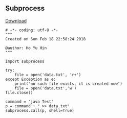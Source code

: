 ## Subprocess
[Download](Subprocess.py)

	# -*- coding: utf-8 -*-
	"""
	Created on Sun Feb 18 22:58:24 2018

	@author: Ho Yu Hin
	"""

	import subprocess

	try:
	    file = open('data.txt', 'r+')
	except Exception as e:
	    print('no such file exists, it is created now')
	    file = open('data.txt','w')
	file.close()

	command = 'java Test'
	p = command + " >> data.txt"
	subprocess.call(p, shell=True)
